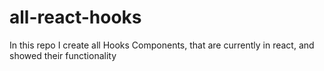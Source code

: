 # all-react-hooks
In this repo I create all Hooks Components, that are currently in react, and showed their functionality
